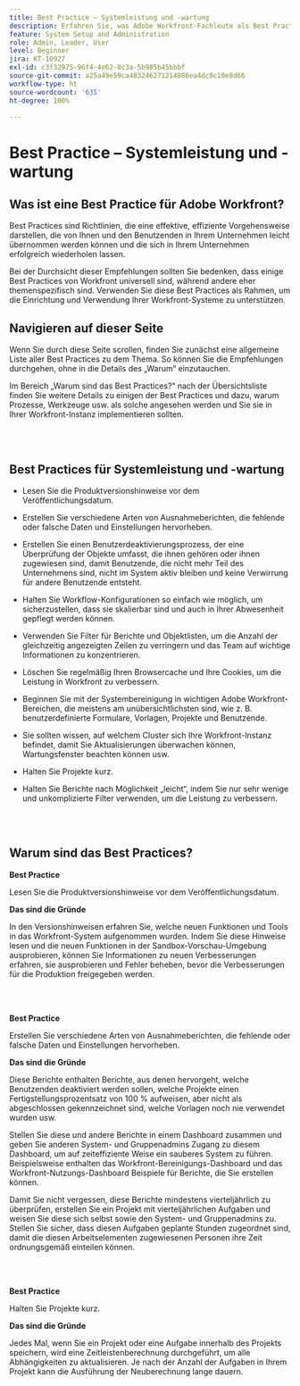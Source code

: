 ```yaml
---
title: Best Practice – Systemleistung und -wartung
description: Erfahren Sie, was Adobe Workfront-Fachleute als Best Practices zur Systemleistung und -wartung von Workfront empfehlen.
feature: System Setup and Administration
role: Admin, Leader, User
level: Beginner
jira: KT-10927
exl-id: c3f32975-96f4-4e62-8c3a-5b985b45bbbf
source-git-commit: a25a49e59ca483246271214886ea4dc9c10e8d66
workflow-type: ht
source-wordcount: '635'
ht-degree: 100%

---
```


# Best Practice – Systemleistung und -wartung

## Was ist eine Best Practice für Adobe Workfront?

Best Practices sind Richtlinien, die eine effektive, effiziente Vorgehensweise darstellen, die von Ihnen und den Benutzenden in Ihrem Unternehmen leicht übernommen werden können und die sich in Ihrem Unternehmen erfolgreich wiederholen lassen.

Bei der Durchsicht dieser Empfehlungen sollten Sie bedenken, dass einige Best Practices von Workfront universell sind, während andere eher themenspezifisch sind. Verwenden Sie diese Best Practices als Rahmen, um die Einrichtung und Verwendung Ihrer Workfront-Systeme zu unterstützen.

## Navigieren auf dieser Seite

Wenn Sie durch diese Seite scrollen, finden Sie zunächst eine allgemeine Liste aller Best Practices zu dem Thema. So können Sie die Empfehlungen durchgehen, ohne in die Details des „Warum“ einzutauchen.

Im Bereich „Warum sind das Best Practices?“ nach der Übersichtsliste finden Sie weitere Details zu einigen der Best Practices und dazu, warum Prozesse, Werkzeuge usw. als solche angesehen werden und Sie sie in Ihrer Workfront-Instanz implementieren sollten.

</br>
</br>

## Best Practices für Systemleistung und -wartung

* Lesen Sie die Produktversionshinweise vor dem Veröffentlichungsdatum.

* Erstellen Sie verschiedene Arten von Ausnahmeberichten, die fehlende oder falsche Daten und Einstellungen hervorheben.

* Erstellen Sie einen Benutzerdeaktivierungsprozess, der eine Überprüfung der Objekte umfasst, die ihnen gehören oder ihnen zugewiesen sind, damit Benutzende, die nicht mehr Teil des Unternehmens sind, nicht im System aktiv bleiben und keine Verwirrung für andere Benutzende entsteht.

* Halten Sie Workflow-Konfigurationen so einfach wie möglich, um sicherzustellen, dass sie skalierbar sind und auch in Ihrer Abwesenheit gepflegt werden können.

* Verwenden Sie Filter für Berichte und Objektlisten, um die Anzahl der gleichzeitig angezeigten Zeilen zu verringern und das Team auf wichtige Informationen zu konzentrieren.

* Löschen Sie regelmäßig Ihren Browsercache und Ihre Cookies, um die Leistung in Workfront zu verbessern.

* Beginnen Sie mit der Systembereinigung in wichtigen Adobe Workfront-Bereichen, die meistens am unübersichtlichsten sind, wie z. B. benutzerdefinierte Formulare, Vorlagen, Projekte und Benutzende.

* Sie sollten wissen, auf welchem Cluster sich Ihre Workfront-Instanz befindet, damit Sie Aktualisierungen überwachen können, Wartungsfenster beachten können usw.

* Halten Sie Projekte kurz.

* Halten Sie Berichte nach Möglichkeit „leicht“, indem Sie nur sehr wenige und unkomplizierte Filter verwenden, um die Leistung zu verbessern.

</br>
</br>

## Warum sind das Best Practices?

**Best Practice**

Lesen Sie die Produktversionshinweise vor dem Veröffentlichungsdatum.



**Das sind die Gründe**

In den Versionshinweisen erfahren Sie, welche neuen Funktionen und Tools in das Workfront-System aufgenommen wurden. Indem Sie diese Hinweise lesen und die neuen Funktionen in der Sandbox-Vorschau-Umgebung ausprobieren, können Sie Informationen zu neuen Verbesserungen erfahren, sie ausprobieren und Fehler beheben, bevor die Verbesserungen für die Produktion freigegeben werden.

</br>
</br>

**Best Practice**

Erstellen Sie verschiedene Arten von Ausnahmeberichten, die fehlende oder falsche Daten und Einstellungen hervorheben.



**Das sind die Gründe**

Diese Berichte enthalten Berichte, aus denen hervorgeht, welche Benutzenden deaktiviert werden sollen, welche Projekte einen Fertigstellungsprozentsatz von 100 % aufweisen, aber nicht als abgeschlossen gekennzeichnet sind, welche Vorlagen noch nie verwendet wurden usw.



Stellen Sie diese und andere Berichte in einem Dashboard zusammen und geben Sie anderen System- und Gruppenadmins Zugang zu diesem Dashboard, um auf zeiteffiziente Weise ein sauberes System zu führen. Beispielsweise enthalten das Workfront-Bereinigungs-Dashboard und das Workfront-Nutzungs-Dashboard Beispiele für Berichte, die Sie erstellen können.



Damit Sie nicht vergessen, diese Berichte mindestens vierteljährlich zu überprüfen, erstellen Sie ein Projekt mit vierteljährlichen Aufgaben und weisen Sie diese sich selbst sowie den System- und Gruppenadmins zu. Stellen Sie sicher, dass diesen Aufgaben geplante Stunden zugeordnet sind, damit die diesen Arbeitselementen zugewiesenen Personen ihre Zeit ordnungsgemäß einteilen können.

</br>
</br>

**Best Practice**

Halten Sie Projekte kurz.



**Das sind die Gründe**

Jedes Mal, wenn Sie ein Projekt oder eine Aufgabe innerhalb des Projekts speichern, wird eine Zeitleistenberechnung durchgeführt, um alle Abhängigkeiten zu aktualisieren. Je nach der Anzahl der Aufgaben in Ihrem Projekt kann die Ausführung der Neuberechnung lange dauern.
